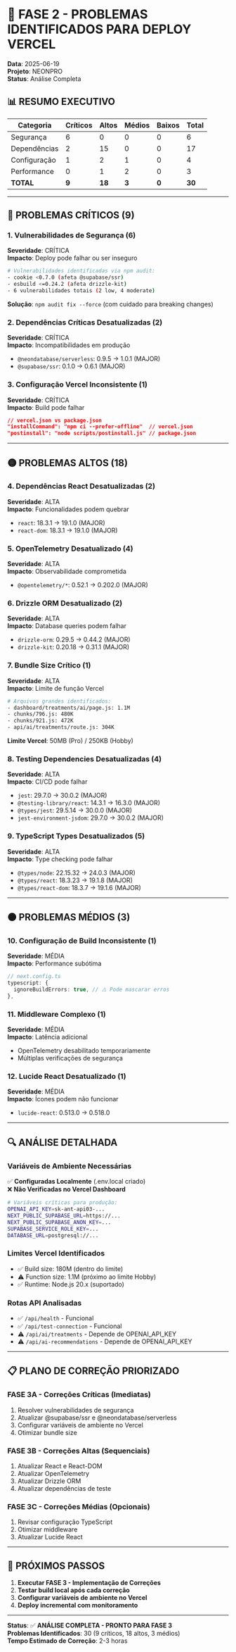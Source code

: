 # 🚨 FASE 2 - PROBLEMAS IDENTIFICADOS PARA DEPLOY VERCEL

**Data**: 2025-06-19  
**Projeto**: NEONPRO  
**Status**: Análise Completa  

## 📊 RESUMO EXECUTIVO

| Categoria | Críticos | Altos | Médios | Baixos | Total |
|-----------|----------|-------|--------|--------|-------|
| Segurança | 6 | 0 | 0 | 0 | 6 |
| Dependências | 2 | 15 | 0 | 0 | 17 |
| Configuração | 1 | 2 | 1 | 0 | 4 |
| Performance | 0 | 1 | 2 | 0 | 3 |
| **TOTAL** | **9** | **18** | **3** | **0** | **30** |

---

## 🔴 PROBLEMAS CRÍTICOS (9)

### 1. **Vulnerabilidades de Segurança (6)**
**Severidade**: CRÍTICA  
**Impacto**: Deploy pode falhar ou ser inseguro  

```bash
# Vulnerabilidades identificadas via npm audit:
- cookie <0.7.0 (afeta @supabase/ssr)
- esbuild <=0.24.2 (afeta drizzle-kit)
- 6 vulnerabilidades totais (2 low, 4 moderate)
```

**Solução**: `npm audit fix --force` (com cuidado para breaking changes)

### 2. **Dependências Críticas Desatualizadas (2)**
**Severidade**: CRÍTICA  
**Impacto**: Incompatibilidades em produção  

- `@neondatabase/serverless`: 0.9.5 → 1.0.1 (MAJOR)
- `@supabase/ssr`: 0.1.0 → 0.6.1 (MAJOR)

### 3. **Configuração Vercel Inconsistente (1)**
**Severidade**: CRÍTICA  
**Impacto**: Build pode falhar  

```json
// vercel.json vs package.json
"installCommand": "npm ci --prefer-offline"  // vercel.json
"postinstall": "node scripts/postinstall.js" // package.json
```

---

## 🟡 PROBLEMAS ALTOS (18)

### 4. **Dependências React Desatualizadas (2)**
**Severidade**: ALTA  
**Impacto**: Funcionalidades podem quebrar  

- `react`: 18.3.1 → 19.1.0 (MAJOR)
- `react-dom`: 18.3.1 → 19.1.0 (MAJOR)

### 5. **OpenTelemetry Desatualizado (4)**
**Severidade**: ALTA  
**Impacto**: Observabilidade comprometida  

- `@opentelemetry/*`: 0.52.1 → 0.202.0 (MAJOR)

### 6. **Drizzle ORM Desatualizado (2)**
**Severidade**: ALTA  
**Impacto**: Database queries podem falhar  

- `drizzle-orm`: 0.29.5 → 0.44.2 (MAJOR)
- `drizzle-kit`: 0.20.18 → 0.31.1 (MAJOR)

### 7. **Bundle Size Crítico (1)**
**Severidade**: ALTA  
**Impacto**: Limite de função Vercel  

```bash
# Arquivos grandes identificados:
- dashboard/treatments/ai/page.js: 1.1M
- chunks/796.js: 480K
- chunks/921.js: 472K
- api/ai/treatments/route.js: 304K
```

**Limite Vercel**: 50MB (Pro) / 250KB (Hobby)

### 8. **Testing Dependencies Desatualizadas (4)**
**Severidade**: ALTA  
**Impacto**: CI/CD pode falhar  

- `jest`: 29.7.0 → 30.0.2 (MAJOR)
- `@testing-library/react`: 14.3.1 → 16.3.0 (MAJOR)
- `@types/jest`: 29.5.14 → 30.0.0 (MAJOR)
- `jest-environment-jsdom`: 29.7.0 → 30.0.2 (MAJOR)

### 9. **TypeScript Types Desatualizados (5)**
**Severidade**: ALTA  
**Impacto**: Type checking pode falhar  

- `@types/node`: 22.15.32 → 24.0.3 (MAJOR)
- `@types/react`: 18.3.23 → 19.1.8 (MAJOR)
- `@types/react-dom`: 18.3.7 → 19.1.6 (MAJOR)

---

## 🟠 PROBLEMAS MÉDIOS (3)

### 10. **Configuração de Build Inconsistente (1)**
**Severidade**: MÉDIA  
**Impacto**: Performance subótima  

```typescript
// next.config.ts
typescript: {
  ignoreBuildErrors: true, // ⚠️ Pode mascarar erros
},
```

### 11. **Middleware Complexo (1)**
**Severidade**: MÉDIA  
**Impacto**: Latência adicional  

- OpenTelemetry desabilitado temporariamente
- Múltiplas verificações de segurança

### 12. **Lucide React Desatualizado (1)**
**Severidade**: MÉDIA  
**Impacto**: Ícones podem não funcionar  

- `lucide-react`: 0.513.0 → 0.518.0

---

## 🔍 ANÁLISE DETALHADA

### **Variáveis de Ambiente Necessárias**
✅ **Configuradas Localmente** (.env.local criado)  
❌ **Não Verificadas no Vercel Dashboard**  

```bash
# Variáveis críticas para produção:
OPENAI_API_KEY=sk-ant-api03-...
NEXT_PUBLIC_SUPABASE_URL=https://...
NEXT_PUBLIC_SUPABASE_ANON_KEY=...
SUPABASE_SERVICE_ROLE_KEY=...
DATABASE_URL=postgresql://...
```

### **Limites Vercel Identificados**
- ✅ Build size: 180M (dentro do limite)
- ⚠️ Function size: 1.1M (próximo ao limite Hobby)
- ✅ Runtime: Node.js 20.x (suportado)

### **Rotas API Analisadas**
- ✅ `/api/health` - Funcional
- ✅ `/api/test-connection` - Funcional
- ⚠️ `/api/ai/treatments` - Depende de OPENAI_API_KEY
- ⚠️ `/api/ai-recommendations` - Depende de OPENAI_API_KEY

---

## 📋 PLANO DE CORREÇÃO PRIORIZADO

### **FASE 3A - Correções Críticas (Imediatas)**
1. Resolver vulnerabilidades de segurança
2. Atualizar @supabase/ssr e @neondatabase/serverless
3. Configurar variáveis de ambiente no Vercel
4. Otimizar bundle size

### **FASE 3B - Correções Altas (Sequenciais)**
1. Atualizar React e React-DOM
2. Atualizar OpenTelemetry
3. Atualizar Drizzle ORM
4. Atualizar dependências de teste

### **FASE 3C - Correções Médias (Opcionais)**
1. Revisar configuração TypeScript
2. Otimizar middleware
3. Atualizar Lucide React

---

## 🎯 PRÓXIMOS PASSOS

1. **Executar FASE 3 - Implementação de Correções**
2. **Testar build local após cada correção**
3. **Configurar variáveis de ambiente no Vercel**
4. **Deploy incremental com monitoramento**

---

**Status**: ✅ **ANÁLISE COMPLETA - PRONTO PARA FASE 3**  
**Problemas Identificados**: 30 (9 críticos, 18 altos, 3 médios)  
**Tempo Estimado de Correção**: 2-3 horas  

